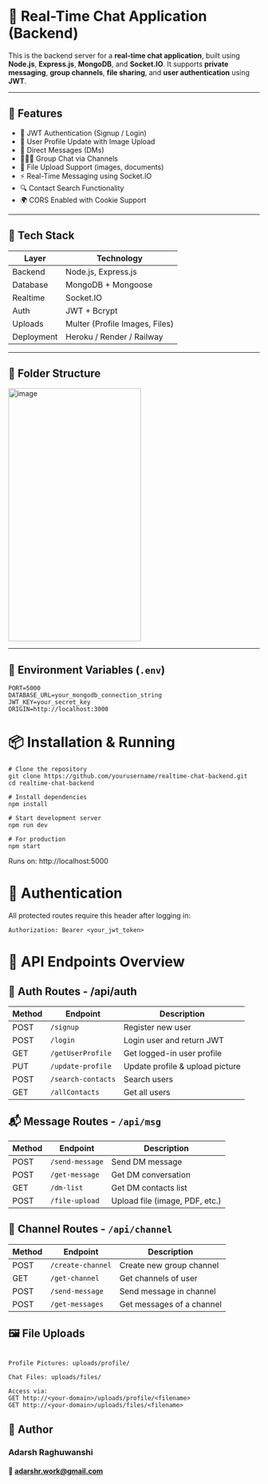# 💬 Real-Time Chat Application (Backend)

This is the backend server for a **real-time chat application**, built using **Node.js**, **Express.js**, **MongoDB**, and **Socket.IO**. It supports **private messaging**, **group channels**, **file sharing**, and **user authentication** using **JWT**.

---

## 🚀 Features

- 🔐 JWT Authentication (Signup / Login)
- 👤 User Profile Update with Image Upload
- 💬 Direct Messages (DMs)
- 🧑‍🤝‍🧑 Group Chat via Channels
- 📁 File Upload Support (images, documents)
- ⚡ Real-Time Messaging using Socket.IO
- 🔍 Contact Search Functionality
- 🌍 CORS Enabled with Cookie Support

---

## 🧠 Tech Stack

| Layer      | Technology                         |
|------------|------------------------------------|
| Backend    | Node.js, Express.js                |
| Database   | MongoDB + Mongoose                 |
| Realtime   | Socket.IO                          |
| Auth       | JWT + Bcrypt                       |
| Uploads    | Multer (Profile Images, Files)     |
| Deployment | Heroku / Render / Railway          |

---

## 📁 Folder Structure

<img width="266" height="506" alt="image" src="https://github.com/user-attachments/assets/3a9e03c0-6fb7-4146-90cf-75f0a29f5578" />


---

## 🔧 Environment Variables (`.env`)

```env
PORT=5000
DATABASE_URL=your_mongodb_connection_string
JWT_KEY=your_secret_key
ORIGIN=http://localhost:3000
```

# 📦 Installation & Running
```
# Clone the repository
git clone https://github.com/yourusername/realtime-chat-backend.git
cd realtime-chat-backend

# Install dependencies
npm install

# Start development server
npm run dev

# For production
npm start
```

Runs on: http://localhost:5000

# 🔐 Authentication
All protected routes require this header after logging in:
```
Authorization: Bearer <your_jwt_token>
```


# 📡 API Endpoints Overview
## 🔑 Auth Routes - /api/auth


| Method | Endpoint           | Description                      |
|--------|--------------------|----------------------------------|
| POST   | `/signup`          | Register new user                |
| POST   | `/login`           | Login user and return JWT        |
| GET    | `/getUserProfile`  | Get logged-in user profile       |
| PUT    | `/update-profile`  | Update profile & upload picture  |
| POST   | `/search-contacts` | Search users                     |
| GET    | `/allContacts`     | Get all users                    |



## 📬 Message Routes - `/api/msg`

| Method | Endpoint         | Description                    |
|--------|------------------|--------------------------------|
| POST   | `/send-message`  | Send DM message                |
| POST   | `/get-message`   | Get DM conversation            |
| GET    | `/dm-list`       | Get DM contacts list           |
| POST   | `/file-upload`   | Upload file (image, PDF, etc.) |


## 📢 Channel Routes - `/api/channel`

| Method | Endpoint         | Description                   |
|--------|------------------|-------------------------------|
| POST   | `/create-channel`| Create new group channel      |
| GET    | `/get-channel`   | Get channels of user          |
| POST   | `/send-message`  | Send message in channel       |
| POST   | `/get-messages`  | Get messages of a channel     |


## 🖼️ File Uploads
```

Profile Pictures: uploads/profile/

Chat Files: uploads/files/

Access via:
GET http://<your-domain>/uploads/profile/<filename>
GET http://<your-domain>/uploads/files/<filename>

```


## 🧑 Author
### Adarsh Raghuwanshi
#### 📧 adarshr.work@gmail.com


